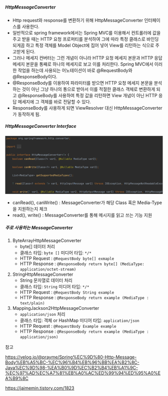 ##### HttpMessageConverter

- Http request와 response를 변환하기 위해 HttpMessageConverter 인터페이스를 사용한다.
- 일반적으로 spring framework에서는 Spring MVC를 이용해서 컨트롤러에 값을 주고 받을 때는 HTTP 요청 프로퍼티를 분석하여 그에 따라 특정 클래스로 바인딩 되게끔 하고 특정 객체를 Model Object에 집어 넣어 View를 리턴하는 식으로 주고받게 된다.
- 그러나 메세지 컨버터는 그런 개념이 아니라 HTTP 요청 메세지 본문과 HTTP 응답 메세지 본문을 통째로 하나의 메세지로 보고 이를 처리한다. Spring MVC에서 이러한 작업을 하는데 사용되는 어노테이션이 바로 @RequestBody와 @ResponseBody이다.
- @ResponseBody를 이용하여 파라미터를 받으면 HTTP 요청 메세지 본문을 분석하는 것이 아닌 그냥 하나의 통으로 받아서 이를 적절한 클래스 객체로 변환하게 되고 @ResponseBody를 사용하여 특정 값을 리턴하면 View 개념이 아닌 HTTP 응답 메세지에 그 객체를 바로 전달할 수 있다.
- ResponseBody를 사용하게 되면 ViewResolver 대신 HttpMessageConverter가 동작하게 됨.

##### HttpMessageConverter Interface

![1](img/HttpMessageConverter/1.png)

* canRead(), canWrite() : MessageConverter가 해당 Class 혹은 Media-Type을 지원하는지 체크
* read(), write() : MessageConverter를 통해 메시지를 읽고 쓰는 기능 지원

##### 주로 사용하는 MessageConverter

1. ByteArrayHttpMessageConverter
   * byte[] 데이터 처리
   * 클래스 타입: `byte []`
     미디어 타입: `*/*`
   * HTTP Request : `@RequestBody byte[] exmaple`
   * HTTP Response : `@ResponseBody return byte[] (MediaType: application/octet-stream)`
2. StringHttpMessageConverter
   * String 문자열로 데이터 처리
   * 클래스 타입: `String`
     미디어 타입: `*/*`
   * HTTP Request : `@RequestBody String example`
   * HTTP Response : `@ResponseBody return example (MediaType : text/plain)`
3. MappingJackson2HttpMessageConverter
   * `application/json` 처리
   * 클래스 타입: 객체 or HashMap
     미디어 타입: `application/json`
   * HTTP Request : `@RequestBody Example example`
   * HTTP Response : `@ResponseBody return example (MediaType : application/json)`





















참고

https://velog.io/@prayme/Spring%EC%9D%80-Http-Message-Body%EB%A5%BC-%EC%96%B4%EB%96%BB%EA%B2%8C-Java%EC%9D%98-%EA%B0%9D%EC%B2%B4%EB%A1%9C-%EC%97%AD%EC%A7%81%EB%A0%AC%ED%99%94%ED%95%A0%EA%B9%8C

https://jaimemin.tistory.com/1823